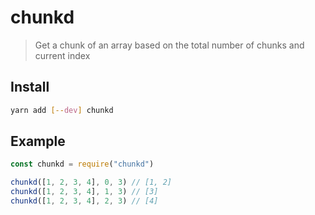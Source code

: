 # chunkd

> Get a chunk of an array based on the total number of chunks and current index

## Install

```sh
yarn add [--dev] chunkd
```

## Example

```js
const chunkd = require("chunkd")

chunkd([1, 2, 3, 4], 0, 3) // [1, 2]
chunkd([1, 2, 3, 4], 1, 3) // [3]
chunkd([1, 2, 3, 4], 2, 3) // [4]
```
